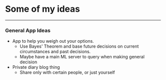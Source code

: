 Some of my ideas
================

-------------------------

### General App Ideas
- App to help you weigh out your options.
  - Use Bayes' Theorem and base future decisions on current circumstances and past decisions. 
  - Maybe have a main ML server to query when making general decision
- Private diary blog thing
  - Share only with certain people, or just yourself
